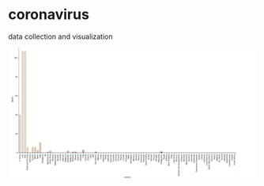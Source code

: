# coronavirus

data collection and visualization


![alt text](https://github.com/arnabdeypolimi/coronavirus/blob/master/pic.PNG)

